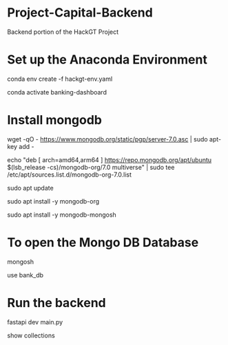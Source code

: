 # Project-Capital-Backend
Backend portion of the HackGT Project

# Set up the Anaconda Environment

conda env create -f hackgt-env.yaml

conda activate banking-dashboard

# Install mongodb

wget -qO - https://www.mongodb.org/static/pgp/server-7.0.asc | sudo apt-key add -

echo "deb [ arch=amd64,arm64 ] https://repo.mongodb.org/apt/ubuntu $(lsb_release -cs)/mongodb-org/7.0 multiverse" | sudo tee /etc/apt/sources.list.d/mongodb-org-7.0.list

sudo apt update

sudo apt install -y mongodb-org

sudo apt install -y mongodb-mongosh


# To open the Mongo DB Database

mongosh

use bank_db


# Run the backend

fastapi dev main.py

show collections
